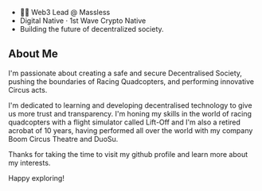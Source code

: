 * 👨‍💻 Web3 Lead @ Massless 
* Digital Native · 1st Wave Crypto Native
* Building the future of decentralized society.  

## About Me
I'm passionate about creating a safe and secure Decentralised Society, pushing the boundaries of Racing Quadcopters, and performing innovative Circus acts. 

I'm dedicated to learning and developing decentralised technology to give us more trust and transparency. I'm honing my skills in the world of racing quadcopters with a flight simulator called Lift-Off and I'm also a retired acrobat of 10 years, having performed all over the world with my company Boom Circus Theatre and DuoSu. 

Thanks for taking the time to visit my github profile and learn more about my interests. 

Happy exploring!

